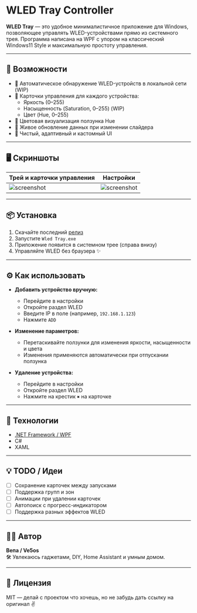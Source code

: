 # WLED Tray Controller

**WLED Tray** — это удобное минималистичное приложение для Windows, позволяющее управлять WLED-устройствами прямо из системного трея. Программа написана на WPF с упором на классический Windows11 Style и максимальную простоту управления.

---

## 🔧 Возможности

- 📡 Автоматическое обнаружение WLED-устройств в локальной сети (WIP)
- 🧱 Карточки управления для каждого устройства:
  - Яркость (0–255)
  - Насыщенность (Saturation, 0–255) (WIP)
  - Цвет (Hue, 0–255)
- 🎨 Цветовая визуализация ползунка Hue
- 🔁 Живое обновление данных при изменении слайдера
- 🧼 Чистый, адаптивный и кастомный UI

---

## 🖥️ Скриншоты

| Трей и карточки управления | Настройки |
|---------------------------|-----------|
| ![screenshot](screenshot1.png) | ![screenshot](screenshot2.png) |

---

## 📦 Установка

1. Скачайте последний [релиз](https://github.com/ТВОЙ-АККАУНТ/WLED-Tray/releases)
2. Запустите `Wled Tray.exe`
3. Приложение появится в системном трее (справа внизу)
4. Управляйте WLED без браузера ✨

---

## ⚙️ Как использовать

- **Добавить устройство вручную:**
  - Перейдите в настройки
  - Откройте раздел WLED
  - Введите IP в поле (например, `192.168.1.123`)
  - Нажмите `ADD`

- **Изменение параметров:**
  - Перетаскивайте ползунки для изменения яркости, насыщенности и цвета
  - Изменения применяются автоматически при отпускании ползунка

- **Удаление устройства:**
  - Перейдите в настройки
  - Откройте раздел WLED
  - Нажмите на крестик `✖` на карточке

---

## 🚀 Технологии

- [.NET Framework / WPF](https://learn.microsoft.com/dotnet/desktop/wpf/)
- C#
- XAML

---

## 💡 TODO / Идеи

- [ ] Сохранение карточек между запусками
- [ ] Поддержка групп и зон
- [ ] Анимации при удалении карточек
- [ ] Автопоиск с прогресс-индикатором
- [ ] Поддержка разных эффектов WLED

---

## 👨‍💻 Автор

**Вепа / Ve5os**  
🛠 Увлекаюсь гаджетами, DIY, Home Assistant и умным домом.

---

## 📄 Лицензия

MIT — делай с проектом что хочешь, но не забудь дать ссылку на оригинал ✌️

